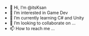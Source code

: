 - 👋 Hi, I’m @itsKsan
- 👀 I’m interested in Game Dev
- 🌱 I’m currently learning C# and Unity
- 💞️ I’m looking to collaborate on ...
- 📫 How to reach me ...

<!---
itsKsan/itsKsan is a ✨ special ✨ repository because its `README.md` (this file) appears on your GitHub profile.
You can click the Preview link to take a look at your changes.
--->
